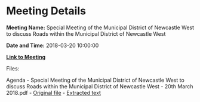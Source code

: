 # Meeting Details

**Meeting Name:** Special Meeting of the Municipal District of Newcastle West to discuss Roads within the Municipal District of Newcastle West

**Date and Time:** 2018-03-20 10:00:00

**[Link to Meeting](https://www.limerick.ie/council/whats-on/special-meeting-municipal-district-newcastle-west-discuss-roads-within-municipal)**

Files: 

Agenda - Special Meeting of the Municipal District of Newcastle West to discuss Roads within the Municipal District of Newcastle West - 20th March 2018.pdf - [Original file](https://www.limerick.ie/sites/default/files/media/documents/2018-03/00%202018-03-20%20Agenda%20Special%20Meeting%20on%20Roads%20issues.pdf) - [Extracted text](./Agenda%20-%C2%A0Special%20Meeting%20of%20the%20Municipal%20District%20of%20Newcastle%20West%20to%20discuss%20Roads%20within%20the%20Municipal%20District%20of%20Newcastle%20West%20-%2020th%20March%202018.md)

